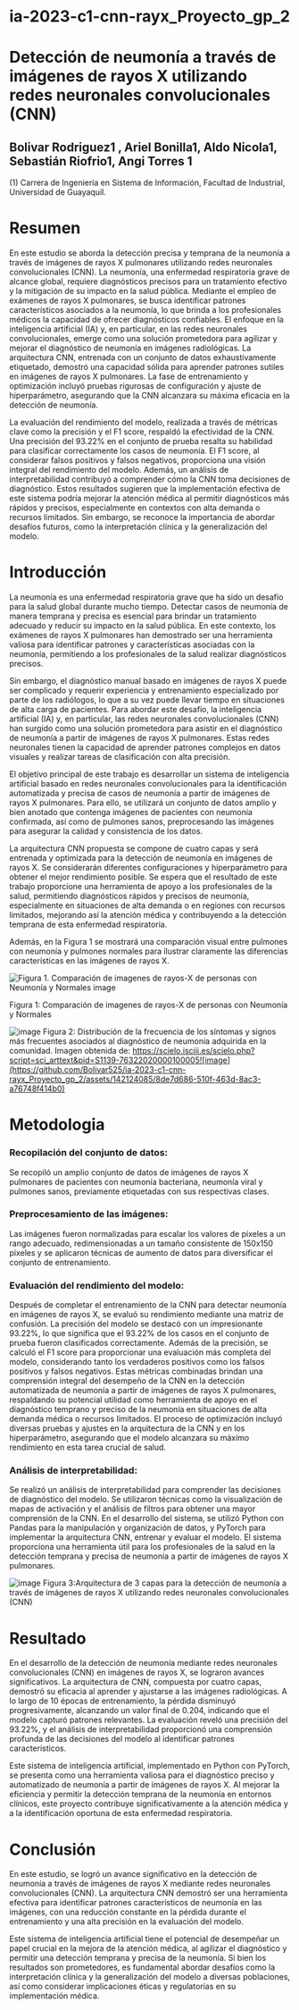 # ia-2023-c1-cnn-rayx_Proyecto_gp_2
# Detección de neumonía a través de imágenes de rayos X utilizando redes neuronales convolucionales (CNN)
## Bolivar Rodriguez1 , Ariel Bonilla1, Aldo Nicola1, Sebastián Riofrio1, Angi Torres 1
(1) Carrera de Ingeniería en Sistema de Información, Facultad de Industrial, Universidad de Guayaquil.
# Resumen

En este estudio se aborda la detección precisa y temprana de la neumonía a través de imágenes de rayos X pulmonares utilizando redes neuronales convolucionales (CNN). La neumonía, una enfermedad respiratoria grave de alcance global, requiere diagnósticos precisos para un tratamiento efectivo y la mitigación de su impacto en la salud pública. Mediante el empleo de exámenes de rayos X pulmonares, se busca identificar patrones característicos asociados a la neumonía, lo que brinda a los profesionales médicos la capacidad de ofrecer diagnósticos confiables. El enfoque en la inteligencia artificial (IA) y, en particular, en las redes neuronales convolucionales, emerge como una solución prometedora para agilizar y mejorar el diagnóstico de neumonía en imágenes radiológicas. La arquitectura CNN, entrenada con un conjunto de datos exhaustivamente etiquetado, demostró una capacidad sólida para aprender patrones sutiles en imágenes de rayos X pulmonares. La fase de entrenamiento y optimización incluyó pruebas rigurosas de configuración y ajuste de hiperparámetro, asegurando que la CNN alcanzara su máxima eficacia en la detección de neumonía.

La evaluación del rendimiento del modelo, realizada a través de métricas clave como la precisión y el F1 score, respaldó la efectividad de la CNN. Una precisión del 93.22% en el conjunto de prueba resalta su habilidad para clasificar correctamente los casos de neumonía. El F1 score, al considerar falsos positivos y falsos negativos, proporciona una visión integral del rendimiento del modelo. Además, un análisis de interpretabilidad contribuyó a comprender cómo la CNN toma decisiones de diagnóstico. Estos resultados sugieren que la implementación efectiva de este sistema podría mejorar la atención médica al permitir diagnósticos más rápidos y precisos, especialmente en contextos con alta demanda o recursos limitados. Sin embargo, se reconoce la importancia de abordar desafíos futuros, como la interpretación clínica y la generalización del modelo.

# Introducción

La neumonía es una enfermedad respiratoria grave que ha sido un desafío para la salud global durante mucho tiempo. Detectar casos de neumonía de manera temprana y precisa es esencial para brindar un tratamiento adecuado y reducir su impacto en la salud pública. En este contexto, los exámenes de rayos X pulmonares han demostrado ser una herramienta valiosa para identificar patrones y características asociadas con la neumonía, permitiendo a los profesionales de la salud realizar diagnósticos precisos.

Sin embargo, el diagnóstico manual basado en imágenes de rayos X puede ser complicado y requerir experiencia y entrenamiento especializado por parte de los radiólogos, lo que a su vez puede llevar tiempo en situaciones de alta carga de pacientes.
Para abordar este desafío, la inteligencia artificial (IA) y, en particular, las redes neuronales convolucionales (CNN) han surgido como una solución prometedora para asistir en el diagnóstico de neumonía a partir de imágenes de rayos X pulmonares. Estas redes neuronales tienen la capacidad de aprender patrones complejos en datos visuales y realizar tareas de clasificación con alta precisión.

El objetivo principal de este trabajo es desarrollar un sistema de inteligencia artificial basado en redes neuronales convolucionales para la identificación automatizada y precisa de casos de neumonía a partir de imágenes de rayos X pulmonares. Para ello, se utilizará un conjunto de datos amplio y bien anotado que contenga imágenes de pacientes con neumonía confirmada, así como de pulmones sanos, preprocesando las imágenes para asegurar la calidad y consistencia de los datos.

La arquitectura CNN propuesta se compone de cuatro capas y será entrenada y optimizada para la detección de neumonía en imágenes de rayos X. Se considerarán diferentes configuraciones y hiperparámetro para obtener el mejor rendimiento posible. Se espera que el resultado de este trabajo proporcione una herramienta de apoyo a los profesionales de la salud, permitiendo diagnósticos rápidos y precisos de neumonía, especialmente en situaciones de alta demanda o en regiones con recursos limitados, mejorando así la atención médica y contribuyendo a la detección temprana de esta enfermedad respiratoria.

Además, en la Figura 1 se mostrará una comparación visual entre pulmones con neumonía y pulmones normales para ilustrar claramente las diferencias características en las imágenes de rayos X.

![Figura 1. Comparación de imagenes de rayos-X de personas con Neumonía y Normales
![image](https://github.com/Bolivar525/ia-2023-c1-cnn-rayx_Proyecto_gp_2/assets/142124085/8e729fb8-a5fd-4153-a0bc-790221439fea)
](https://github.com/Bolivar525/ia-2023-c1-cnn-rayx_Proyecto_gp_2/assets/142124085/d7233318-b8aa-4c10-8205-91dac109769b)

Figura 1: Comparación de imagenes de rayos-X de personas con 
Neumonía y Normales


![image](https://github.com/Bolivar525/ia-2023-c1-cnn-rayx_Proyecto_gp_2/assets/142124085/90e4106b-40b6-4ca3-aefa-1a9ade8dde46)
Figura 2: Distribución de la frecuencia de los síntomas y signos más frecuentes asociados al diagnóstico de neumonía adquirida en la comunidad. Imagen obtenida de:  https://scielo.isciii.es/scielo.php?script=sci_arttext&pid=S1139-76322020000100005![image](https://github.com/Bolivar525/ia-2023-c1-cnn-rayx_Proyecto_gp_2/assets/142124085/8de7d686-510f-463d-8ac3-a76748f414b0)


# Metodologia

### Recopilación del conjunto de datos:

Se recopiló un amplio conjunto de datos de imágenes de rayos X pulmonares de pacientes con neumonía bacteriana, neumonía viral y pulmones sanos, previamente etiquetadas con sus respectivas clases.

### Preprocesamiento de las imágenes:

Las imágenes fueron normalizadas para escalar los valores de píxeles a un rango adecuado, redimensionadas a un tamaño consistente de 150x150 píxeles y se aplicaron técnicas de aumento de datos para diversificar el conjunto de entrenamiento.

### Evaluación del rendimiento del modelo:

Después de completar el entrenamiento de la CNN para detectar neumonía en imágenes de rayos X, se evaluó su rendimiento mediante una matriz de confusión. La precisión del modelo se destacó con un impresionante 93.22%, lo que significa que el 93.22% de los casos en el conjunto de prueba fueron clasificados correctamente. Además de la precisión, se calculó el F1 score para proporcionar una evaluación más completa del modelo, considerando tanto los verdaderos positivos como los falsos positivos y falsos negativos. Estas métricas combinadas brindan una comprensión integral del desempeño de la CNN en la detección automatizada de neumonía a partir de imágenes de rayos X pulmonares, respaldando su potencial utilidad como herramienta de apoyo en el diagnóstico temprano y preciso de la neumonía en situaciones de alta demanda médica o recursos limitados. El proceso de optimización incluyó diversas pruebas y ajustes en la arquitectura de la CNN y en los hiperparámetro, asegurando que el modelo alcanzara su máximo rendimiento en esta tarea crucial de salud.

### Análisis de interpretabilidad:

Se realizó un análisis de interpretabilidad para comprender las decisiones de diagnóstico del modelo. Se utilizaron técnicas como la visualización de mapas de activación y el análisis de filtros para obtener una mayor comprensión de la CNN.
En el desarrollo del sistema, se utilizó Python con Pandas para la manipulación y organización de datos, y PyTorch para implementar la arquitectura CNN, entrenar y evaluar el modelo. El sistema proporciona una herramienta útil para los profesionales de la salud en la detección temprana y precisa de neumonía a partir de imágenes de rayos X pulmonares.

![image](https://github.com/Bolivar525/ia-2023-c1-cnn-rayx_Proyecto_gp_2/assets/142124085/b52e172a-9878-406f-beb9-ceebd7eef4b2)
Figura 3:Arquitectura de 3 capas para la detección de neumonía a través 
de imágenes de rayos X utilizando redes neuronales convolucionales 
(CNN)

# Resultado

En el desarrollo de la detección de neumonía mediante redes neuronales convolucionales (CNN) en imágenes de rayos X, se lograron avances significativos. La arquitectura de CNN, compuesta por cuatro capas, demostró su eficacia al aprender y ajustarse a las imágenes radiológicas. A lo largo de 10 épocas de entrenamiento, la pérdida disminuyó progresivamente, alcanzando un valor final de 0.204, indicando que el modelo capturó patrones relevantes. La evaluación reveló una precisión del 93.22%, y el análisis de interpretabilidad proporcionó una comprensión profunda de las decisiones del modelo al identificar patrones característicos.

Este sistema de inteligencia artificial, implementado en Python con PyTorch, se presenta como una herramienta valiosa para el diagnóstico preciso y automatizado de neumonía a partir de imágenes de rayos X. Al mejorar la eficiencia y permitir la detección temprana de la neumonía en entornos clínicos, este proyecto contribuye significativamente a la atención médica y a la identificación oportuna de esta enfermedad respiratoria.

# Conclusión

En este estudio, se logró un avance significativo en la detección de neumonía a través de imágenes de rayos X mediante redes neuronales convolucionales (CNN). La arquitectura CNN demostró ser una herramienta efectiva para identificar patrones característicos de neumonía en las imágenes, con una reducción constante en la pérdida durante el entrenamiento y una alta precisión en la evaluación del modelo.

Este sistema de inteligencia artificial tiene el potencial de desempeñar un papel crucial en la mejora de la atención médica, al agilizar el diagnóstico y permitir una detección temprana y precisa de la neumonía. Si bien los resultados son prometedores, es fundamental abordar desafíos como la interpretación clínica y la generalización del modelo a diversas poblaciones, así como considerar implicaciones éticas y regulatorias en su implementación médica.










